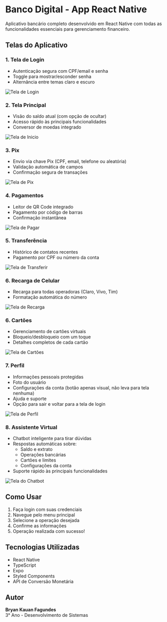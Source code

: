 # Banco Digital - App React Native

Aplicativo bancário completo desenvolvido em React Native com todas as funcionalidades essenciais para gerenciamento financeiro.

## Telas do Aplicativo

### 1. Tela de Login
- Autenticação segura com CPF/email e senha
- Toggle para mostrar/esconder senha
- Alternância entre temas claro e escuro
<img src="BryanMobile/assets/screenshots/login.jpg" alt="Tela de Login">



### 2. Tela Principal
- Visão do saldo atual (com opção de ocultar)
- Acesso rápido às principais funcionalidades
- Conversor de moedas integrado
<img src="BryanMobile/assets/screenshots/inicio.jpg" alt="Tela de Inicio">

### 3. Pix
- Envio via chave Pix (CPF, email, telefone ou aleatória)
- Validação automática de campos
- Confirmação segura de transações
<img src="BryanMobile/assets/screenshots/pix.jpg" alt="Tela de Pix">

### 4. Pagamentos
- Leitor de QR Code integrado
- Pagamento por código de barras
- Confirmação instantânea
<img src="BryanMobile/assets/screenshots/pagamentos.jpg" alt="Tela de Pagar">

### 5. Transferência
- Histórico de contatos recentes
- Pagamento por CPF ou número da conta
<img src="BryanMobile/assets/screenshots/transferir.jpg" alt="Tela de Transferir">

### 6. Recarga de Celular
- Recarga para todas operadoras (Claro, Vivo, Tim)
- Formatação automática do número
<img src="BryanMobile/assets/screenshots/recarga.jpg" alt="Tela de Recarga">

### 6. Cartões
- Gerenciamento de cartões virtuais
- Bloqueio/desbloqueio com um toque
- Detalhes completos de cada cartão
<img src="BryanMobile/assets/screenshots/cartoes.jpg" alt="Tela de Cartões">


### 7. Perfil
- Informações pessoais protegidas
- Foto do usuário
- Configurações da conta (botão apenas visual, não leva para tela nenhuma)
- Ajuda e suporte
- Opção para sair e voltar para a tela de login
<img src="BryanMobile/assets/screenshots/perfil.jpg" alt="Tela de Perfil">

### 8. Assistente Virtual
- Chatbot inteligente para tirar dúvidas
- Respostas automáticas sobre:
  - Saldo e extrato
  - Operações bancárias
  - Cartões e limites
  - Configurações da conta
- Suporte rápido às principais funcionalidades
<img src="BryanMobile/assets/screenshots/chatbot.jpg" alt="Tela do Chatbot">



## Como Usar

1. Faça login com suas credenciais
2. Navegue pelo menu principal
3. Selecione a operação desejada
4. Confirme as informações
5. Operação realizada com sucesso!

## Tecnologias Utilizadas

- React Native
- TypeScript
- Expo
- Styled Components
- API de Conversão Monetária

## Autor

**Bryan Kauan Fagundes**  
3° Ano - Desenvolvimento de Sistemas  
